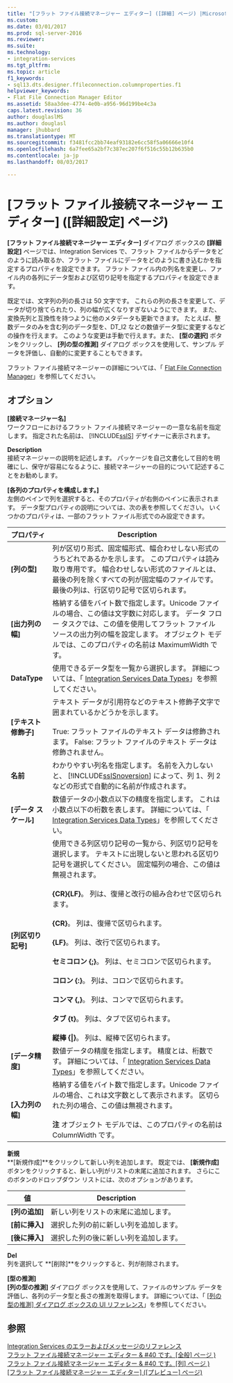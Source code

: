 ```yaml
---
title: "[フラット ファイル接続マネージャー エディター] ([詳細] ページ) |Microsoft ドキュメント"
ms.custom: 
ms.date: 03/01/2017
ms.prod: sql-server-2016
ms.reviewer: 
ms.suite: 
ms.technology:
- integration-services
ms.tgt_pltfrm: 
ms.topic: article
f1_keywords:
- sql13.dts.designer.ffileconnection.columnproperties.f1
helpviewer_keywords:
- Flat File Connection Manager Editor
ms.assetid: 58aa3dee-4774-4e0b-a956-96d199be4c3a
caps.latest.revision: 36
author: douglaslMS
ms.author: douglasl
manager: jhubbard
ms.translationtype: MT
ms.sourcegitcommit: f3481fcc2bb74eaf93182e6cc58f5a06666e10f4
ms.openlocfilehash: 6a7fee65a2bf7c387ec207f6f516c55b12b635b0
ms.contentlocale: ja-jp
ms.lasthandoff: 08/03/2017

---
```

# <a name="flat-file-connection-manager-editor-advanced-page"></a>[フラット ファイル接続マネージャー エディター] ([詳細設定] ページ)
  **[フラット ファイル接続マネージャー エディター]** ダイアログ ボックスの **[詳細設定]** ページでは、Integration Services で、フラット ファイルからデータをどのように読み取るか、フラット ファイルにデータをどのように書き込むかを指定するプロパティを設定できます。 フラット ファイル内の列名を変更し、ファイル内の各列にデータ型および区切り記号を指定するプロパティを設定できます。  
  
 既定では、文字列の列の長さは 50 文字です。 これらの列の長さを変更して、データが切り捨てられたり、列の幅が広くなりすぎないようにできます。 また、変換先列と互換性を持つように他のメタデータも更新できます。 たとえば、整数データのみを含む列のデータ型を、DT_I2 などの数値データ型に変更するなどの操作を行えます。 このような変更は手動で行えます。また、 **[型の選択]** ボタンをクリックし、 **[列の型の推測]** ダイアログ ボックスを使用して、サンプル データを評価し、自動的に変更することもできます。  
  
 フラット ファイル接続マネージャーの詳細については、「 [Flat File Connection Manager](../../integration-services/connection-manager/flat-file-connection-manager.md)」を参照してください。  
  
## <a name="options"></a>オプション  
 **[接続マネージャー名]**  
 ワークフローにおけるフラット ファイル接続マネージャーの一意な名前を指定します。 指定された名前は、 [!INCLUDE[ssIS](../../includes/ssis-md.md)] デザイナーに表示されます。  
  
 **Description**  
 接続マネージャーの説明を記述します。 パッケージを自己文書化して目的を明確にし、保守が容易になるように、接続マネージャーの目的について記述することをお勧めします。  
  
 **[各列のプロパティを構成します。]**  
 左側のペインで列を選択すると、そのプロパティが右側のペインに表示されます。 データ型プロパティの説明については、次の表を参照してください。 いくつかのプロパティは、一部のフラット ファイル形式でのみ設定できます。  
  
|プロパティ|Description|  
|--------------|-----------------|  
|**[列の型]**|列が区切り形式、固定幅形式、幅合わせしない形式のうちどれであるかを示します。 このプロパティは読み取り専用です。 幅合わせしない形式のファイルとは、最後の列を除くすべての列が固定幅のファイルです。 最後の列は、行区切り記号で区切られます。|  
|**[出力列の幅]**|格納する値をバイト数で指定します。Unicode ファイルの場合、この値は文字数に対応します。 データ フロー タスクでは、この値を使用してフラット ファイル ソースの出力列の幅を設定します。 オブジェクト モデルでは、このプロパティの名前は MaximumWidth です。|  
|**DataType**|使用できるデータ型を一覧から選択します。 詳細については、「 [Integration Services Data Types](../../integration-services/data-flow/integration-services-data-types.md)」を参照してください。|  
|**[テキスト修飾子]**|テキスト データが引用符などのテキスト修飾子文字で囲まれているかどうかを示します。<br /><br /> True: フラット ファイルのテキスト データは修飾されます。 False: フラット ファイルのテキスト データは修飾されません。|  
|**名前**|わかりやすい列名を指定します。 名前を入力しないと、 [!INCLUDE[ssISnoversion](../../includes/ssisnoversion-md.md)] によって、列 1、列 2 などの形式で自動的に名前が作成されます。|  
|**[データ スケール]**|数値データの小数点以下の精度を指定します。 これは小数点以下の桁数を表します。 詳細については、「 [Integration Services Data Types](../../integration-services/data-flow/integration-services-data-types.md)」を参照してください。|  
|**[列区切り記号]**|使用できる列区切り記号の一覧から、列区切り記号を選択します。 テキストに出現しないと思われる区切り記号を選択してください。 固定幅列の場合、この値は無視されます。<br /><br /> **{CR}{LF}**。 列は、復帰と改行の組み合わせで区切られます。<br /><br /> **{CR}**。 列は、復帰で区切られます。<br /><br /> **{LF}**。 列は、改行で区切られます。<br /><br /> **セミコロン {;}**。 列は、セミコロンで区切られます。<br /><br /> **コロン {:}**。 列は、コロンで区切られます。<br /><br /> **コンマ {,}**。 列は、コンマで区切られます。<br /><br /> **タブ {t}**。 列は、タブで区切られます。<br /><br /> **縦棒 {&#124;}**。 列は、縦棒で区切られます。|  
|**[データ精度]**|数値データの精度を指定します。 精度とは、桁数です。 詳細については、「 [Integration Services Data Types](../../integration-services/data-flow/integration-services-data-types.md)」を参照してください。|  
|**[入力列の幅]**|格納する値をバイト数で指定します。Unicode ファイルの場合、これは文字数として表示されます。 区切られた列の場合、この値は無視されます。<br /><br /> **注** オブジェクト モデルでは、このプロパティの名前は ColumnWidth です。|  
  
 **新規**  
 **[新規作成]**をクリックして新しい列を追加します。 既定では、 **[新規作成]** ボタンをクリックすると、新しい列がリストの末尾に追加されます。 さらにこのボタンのドロップダウン リストには、次のオプションがあります。  
  
|値|Description|  
|-----------|-----------------|  
|**[列の追加]**|新しい列をリストの末尾に追加します。|  
|**[前に挿入]**|選択した列の前に新しい列を追加します。|  
|**[後に挿入]**|選択した列の後に新しい列を追加します。|  
  
 **Del**  
 列を選択して **[削除]**をクリックすると、列が削除されます。  
  
 **[型の推測]**  
 **[列の型の推測]** ダイアログ ボックスを使用して、ファイルのサンプル データを評価し、各列のデータ型と長さの推測を取得します。 詳細については、「 [[列の型の推測] ダイアログ ボックスの UI リファレンス](../../integration-services/connection-manager/suggest-column-types-dialog-box-ui-reference.md)」を参照してください。  
  
## <a name="see-also"></a>参照  
 [Integration Services のエラーおよびメッセージのリファレンス](../../integration-services/integration-services-error-and-message-reference.md)   
 [フラット ファイル接続マネージャー エディター & #40 です。[全般] ページ &#41;](../../integration-services/connection-manager/flat-file-connection-manager-editor-general-page.md)   
 [フラット ファイル接続マネージャー エディター & #40 です。[列] ページ &#41;](../../integration-services/connection-manager/flat-file-connection-manager-editor-columns-page.md)   
 [[フラット ファイル接続マネージャー エディター] &#40;[プレビュー] ページ&#41;](../../integration-services/connection-manager/flat-file-connection-manager-editor-preview-page.md)  
  
  
